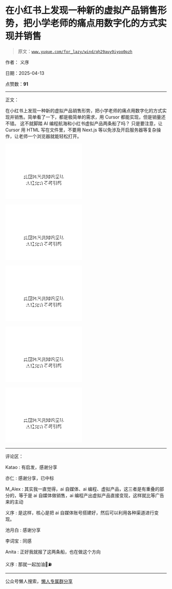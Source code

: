 # 在小红书上发现一种新的虚拟产品销售形势，把小学老师的痛点用数字化的方式实现并销售

> 原文：[`www.yuque.com/for_lazy/wind/qh29auy9iyoo0pzh`](https://www.yuque.com/for_lazy/wind/qh29auy9iyoo0pzh)

作者： 义序

日期：2025-04-13

点赞数：**91**

* * *

正文：

在小红书上发现一种新的虚拟产品销售形势，把小学老师的痛点用数字化的方式实现并销售。简单看了一下，都是极简单的需求，用 Cursor
都能实现，但是销量还不错。 这不就脚踏 AI 编程航海和小红书虚拟产品两条船了吗？ 只是要注意，让 Cursor 用 HTML 写在文件里，不要用
Next.js 等以免涉及开启服务器等复杂操作，让老师一个浏览器就能轻松打开。

![](img/42265cdd11519e4da40f593fa87ab1c3.png "None")

![](img/2940752298ebd348db29f83f06644889.png "None")

![](img/51667467c649244ac12c2c9df92034fb.png "None")

![](img/0b23875db49529fd3e4106b37e450c88.png "None")

![](img/1288e0d73067c3f8f8fd1d8b2ff3bb42.png "None")

* * *

评论区：

Katao : 有启发，感谢分享

亦仁 : 感谢分享，已中标

M_Alex : 其实我一直觉得，ai 自媒体、ai 编程、虚拟产品，这三者是有重叠的部分的，等于是 ai 自媒体做销售，ai 编程产出虚拟产品直接变现，这样就比等广告来的主动

义序 : 是这样，核心是把 ai 自媒体账号搭建好，然后可以利用各种渠道进行变现。

池月白 : 感谢分享

李词宝 : 同感

Anita : 正好我就报了这两条船，也在做这个方向

义序 : 那就一起加油💪⛽️

* * *

公众号懒人搜索，[懒人专属群分享](https://lazybook.fun/#/blog/group)